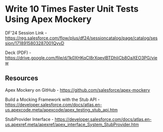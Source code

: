 # Write 10 Times Faster Unit Tests Using Apex Mockery

DF'24 Session Link - https://reg.salesforce.com/flow/plus/df24/sessioncatalog/page/catalog/session/1718915803287001QyvD

Deck (PDF) - https://drive.google.com/file/d/1k0XHKqCl8rXqevlBTDhIiCb8OaXEO3PG/view

## Resources

Apex Mockery on GitHub - https://github.com/salesforce/apex-mockery

Build a Mocking Framework with the Stub API - https://developer.salesforce.com/docs/atlas.en-us.apexcode.meta/apexcode/apex_testing_stub_api.htm

StubProvider Interface - https://developer.salesforce.com/docs/atlas.en-us.apexref.meta/apexref/apex_interface_System_StubProvider.htm
